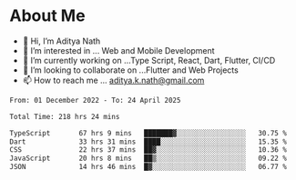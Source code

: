 # About Me

- 👋 Hi, I’m Aditya Nath
- 👀 I’m interested in ... Web and Mobile Development
- 🌱 I’m currently working on ...Type Script, React, Dart, Flutter, CI/CD
- 💞️ I’m looking to collaborate on ...Flutter and Web Projects
- 📫 How to reach me ... aditya.k.nath@gmail.com

<!--START_SECTION:waka-->

```txt
From: 01 December 2022 - To: 24 April 2025

Total Time: 218 hrs 24 mins

TypeScript       67 hrs 9 mins   ███████▓░░░░░░░░░░░░░░░░░   30.75 %
Dart             33 hrs 31 mins  ████░░░░░░░░░░░░░░░░░░░░░   15.35 %
CSS              22 hrs 37 mins  ██▓░░░░░░░░░░░░░░░░░░░░░░   10.36 %
JavaScript       20 hrs 8 mins   ██▒░░░░░░░░░░░░░░░░░░░░░░   09.22 %
JSON             14 hrs 46 mins  █▓░░░░░░░░░░░░░░░░░░░░░░░   06.77 %
```

<!--END_SECTION:waka-->

<!---
kronosking007/kronosking007 is a ✨ special ✨ repository because its `README.md` (this file) appears on your GitHub profile.
You can click the Preview link to take a look at your changes.
--->
